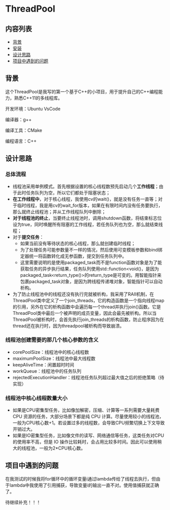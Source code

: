 # ThreadPool

## 内容列表

- [背景](#背景)
- [安装](#安装)
- [设计思路](#设计思路)
- [项目中遇到的问题](#项目中遇到的问题)


## 背景

这个ThreadPool是我写的第一个基于C++的小项目，用于提升自己的C++编程能力，熟悉C++11的多线程库。

开发环境：Ubuntu VsCode

编译器：g++

编译工具：CMake

编程语言：C++

## 设计思路

### 总体流程
- 线程池采用单例模式。首先根据设置的核心线程数预先启动几个**工作线程**；由于此时任务队列为空，所以它们都处于阻塞状态；
- **在工作线程中**，对于核心线程，我使用cv的wait()，就是没有任务一直等；对于临时线程，我是用cv的wait_for版本，如果在有限时间内没有任务要执行，那么就终止线程池；并从工作线程队列中删除；
- **对于线程池的终止**，当要终止线程池时，调用shutdown函数，将结束标志位设为true，同时唤醒所有阻塞的工作线程，若任务队列也为空，那么就结束线程；
- 对于**提交任务**：
	- 如果当前没有等待状态的核心线程，那么就创建临时线程；
	- 为了处理任务可能参数量不一样的情况，然后使用可变模板参数和bind绑定器统一将函数转化成无参函数，提交到任务队列中。
	- 这里需要说明的是使用packaged_task而不是function函数对象是为了能获取任务的异步执行结果，任务队列使用std::function<void()，是因为packaged_task<return_type()>的return_type是可变的。用智能指针来包裹packaged_task对象，是因为跨线程传递堆对象，智能指针可以自动析构。
- 为了防止线程池中的线程还没有执行完就被析构，我采用了RAII机制，在ThreadPool类中定义了一个join_threads，它的构造函数是一个指向线程map的引用，另外在它的析构函数中会遍历每一个thread并执行join()函数。它是ThreadPool类中最后一个被声明的成员变量，因此会最先被析构。所以当ThreadPool被析构时，会首先执行join_threads的析构函数，防止程序因为在thread还在执行时，因为threadpool被析构而导致崩溃。

### 线程池创建需要的那几个核心参数的含义
- corePoolSize：线程池中的核心线程数
- maximumPoolSize：线程池中最大线程数
- keepAliveTime：闲置超时时间
- workQueue：线程池中的任务队列
- rejectedExecutionHandler：线程池任务队列超过最大值之后的拒绝策略（待实现）

### 线程池中核心线程数量大小
- 如果是CPU密集型任务，比如像加解密，压缩、计算等一系列需要大量耗费 CPU 资源的任务，大部分场景下都是纯 CPU 计算。尽量使用较小的线程池，一般为CPU核心数+1。若设置过多的线程数，会导致CPU频繁切换上下文导致开销过大。
- 如果是IO密集型任务，比如像文件的读写、网络通信等任务，这类任务对CPU的使用率不高，但是 IO 操作比较耗时，会占用比较多时间。因此可以使用稍大的线程池，一般为2*CPU核心数。


## 项目中遇到的问题

在我测试的时候我将for循环中的循环变量i通过lambda传给了线程去执行，但由于lambda中我使用了引用捕获，导致变量i的输出一直不对。使用值捕获就正确了。


待继续补充！！！


